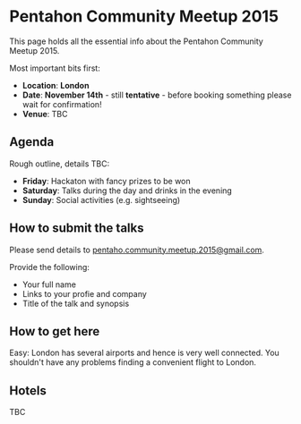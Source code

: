 # Pentahon Community Meetup 2015

This page holds all the essential info about the Pentahon Community Meetup 2015.

Most important bits first:

- **Location**: **London**
- **Date**: **November 14th** - still **tentative** - before booking something please wait for confirmation!
- **Venue**: TBC

## Agenda

Rough outline, details TBC:

- **Friday**: Hackaton with fancy prizes to be won
- **Saturday**: Talks during the day and drinks in the evening
- **Sunday**: Social activities (e.g. sightseeing)

## How to submit the talks

Please send details to pentaho.community.meetup.2015@gmail.com. 

Provide the following:

- Your full name
- Links to your profie and company
- Title of the talk and synopsis

## How to get here

Easy: London has several airports and hence is very well connected. You shouldn't have any problems finding a convenient flight to London.

## Hotels

TBC
